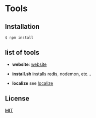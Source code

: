 
# Tools





## Installation

```shell
$ npm install
```


## list of tools


* **website**:
[website](https://github.com/ppppess/ppppess/blob/master/FAQ.md)


* **install.sh**
installs redis, nodemon, etc...


* **localize**
see
[localize](https://github.com/ppppess/ppppess/blob/master/FAQ.md)








License
-------
[MIT](https://github.com/ppppess/ppppess/blob/master/LICENCE)


